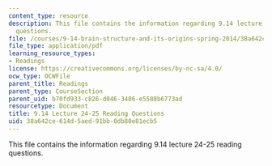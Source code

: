 ```yaml
---
content_type: resource
description: This file contains the information regarding 9.14 lecture 24-25 reading
  questions.
file: /courses/9-14-brain-structure-and-its-origins-spring-2014/38a642ce614d5aed91bb0db80e81ecb5_MIT9_14S14_Lec24-25ReadQue.pdf
file_type: application/pdf
learning_resource_types:
- Readings
license: https://creativecommons.org/licenses/by-nc-sa/4.0/
ocw_type: OCWFile
parent_title: Readings
parent_type: CourseSection
parent_uid: b70fd933-c826-d046-3486-e5588b6773ad
resourcetype: Document
title: 9.14 Lecture 24-25 Reading Questions
uid: 38a642ce-614d-5aed-91bb-0db80e81ecb5
---
```

This file contains the information regarding 9.14 lecture 24-25 reading questions.